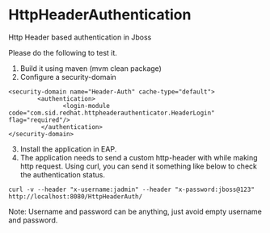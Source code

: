 # HttpHeaderAuthentication
Http Header based authentication in Jboss

Please do the following to test it.

1) Build it using maven (mvm clean package)
2) Configure a security-domain
~~~
<security-domain name="Header-Auth" cache-type="default">
        <authentication>
               <login-module code="com.sid.redhat.httpheaderauthenticator.HeaderLogin" flag="required"/>
         </authentication>
</security-domain>
~~~
3) Install the application in EAP.
4) The application needs to send a custom http-header with while making http request. Using curl, you can send it something like below to check the authentication status.
~~~
curl -v --header "x-username:jadmin" --header "x-password:jboss@123" http://localhost:8080/HttpHeaderAuth/
~~~

Note: Username and password can be anything, just avoid empty username and password. 
